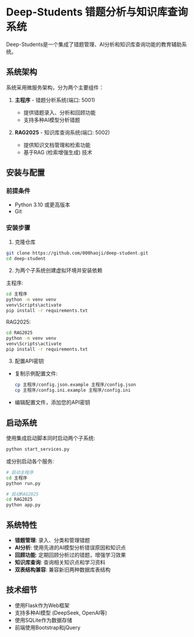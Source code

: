 # Deep-Students 错题分析与知识库查询系统

Deep-Students是一个集成了错题管理、AI分析和知识库查询功能的教育辅助系统。

## 系统架构

系统采用微服务架构，分为两个主要组件：

1. **主程序** - 错题分析系统(端口: 5001)
   - 提供错题录入、分析和回顾功能
   - 支持多种AI模型分析错题

2. **RAG2025** - 知识库查询系统(端口: 5002)
   - 提供知识文档管理和检索功能
   - 基于RAG (检索增强生成) 技术

## 安装与配置

### 前提条件

- Python 3.10 或更高版本
- Git

### 安装步骤

1. 克隆仓库
```bash
git clone https://github.com/000haoji/deep-student.git
cd deep-student
```

2. 为两个子系统创建虚拟环境并安装依赖

主程序:
```bash
cd 主程序
python -m venv venv
venv\Scripts\activate
pip install -r requirements.txt
```

RAG2025:
```bash
cd RAG2025
python -m venv venv
venv\Scripts\activate
pip install -r requirements.txt
```

3. 配置API密钥

- 复制示例配置文件:
  ```bash
  cp 主程序/config.json.example 主程序/config.json
  cp 主程序/config.ini.example 主程序/config.ini
  ```
- 编辑配置文件，添加您的API密钥

## 启动系统

使用集成启动脚本同时启动两个子系统:

```bash
python start_services.py
```

或分别启动各个服务:

```bash
# 启动主程序
cd 主程序
python run.py

# 启动RAG2025
cd RAG2025
python app.py
```

## 系统特性

- **错题管理**: 录入、分类和管理错题
- **AI分析**: 使用先进的AI模型分析错误原因和知识点
- **回顾功能**: 定期回顾分析过的错题，增强学习效果
- **知识库查询**: 查询相关知识点和学习资料
- **双表结构兼容**: 兼容新旧两种数据库表结构

## 技术细节

- 使用Flask作为Web框架
- 支持多种AI模型 (DeepSeek, OpenAI等)
- 使用SQLite作为数据存储
- 前端使用Bootstrap和jQuery
